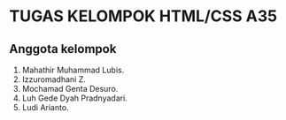 # TUGAS KELOMPOK HTML/CSS A35

## Anggota kelompok
1. Mahathir Muhammad Lubis. 
2. Izzuromadhani Z.
3. Mochamad Genta Desuro.
4. Luh Gede Dyah Pradnyadari.
5. Ludi Arianto.
